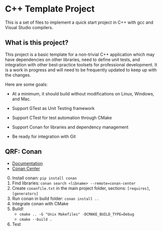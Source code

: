 # C++ Template Project

This is a set of files to implement a quick start project in C++ with gcc and
Visual Studio compilers.

## What is this project?

This project is a basic template for a non-trivial C++ application which may
have dependencies on other libraries, need to define unit tests, and integration
with other best-practice toolsets for professional development. It is a work in
progress and will need to be frequently updated to keep up with the changes.

Here are some goals:

- At a minimum, it should build without modifications on Linux, Windows, and
  Mac.

- Support GTest as Unit Testing framework

- Support CTest for test automation through CMake

- Support Conan for libraries and dependency management

- Be ready for integration with Git

## QRF: Conan

- [Documentation](https://docs.conan.io/en/latest/getting_started.html)
- [Conan Center](https://conan.io/center/)

0. Install conan: `pip install conan`
1. Find libraries: `conan search <libname> --remote=conan-center`
2. Create `conanfile.txt` in the main project folder, sections: `[requires]`, `[generators]`
3. Run conan in build folder: `conan install ..`
4. Integrate conan with CMake
5. Build!
    - `cmake .. -G "Unix Makefiles" -DCMAKE_BUILD_TYPE=Debug`
    - `cmake --build .`
6. Test
